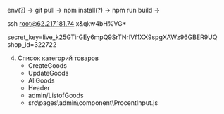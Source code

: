 env(?) -> git pull -> npm install(?) -> npm run build -> 

ssh root@62.217.181.74
x&qkw4bH%VG*

secret_key=live_k25GTirGEy6mpQ9SrTNrIVf1XX9spgXAWz96GBER9UQ
shop_id=322722

4. Список категорий товаров 
    - CreateGoods
    - UpdateGoods
    - AllGoods
    - Header
    - admin/ListofGoods
    - src\pages\admin\component\ProcentInput.js
